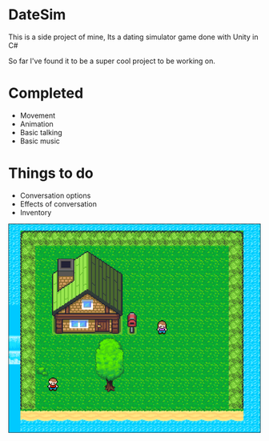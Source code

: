 # DateSim

This is a side project of mine, Its a dating simulator game done with Unity in C#

So far I've found it to be a super cool project to be working on.


# Completed 
* Movement
* Animation
* Basic talking
* Basic music

# Things to do
* Conversation options
* Effects of conversation
* Inventory



![DateSim Game](https://github.com/thomas-mathers-debug/DateSim/blob/master/CoverPhoto.PNG)
